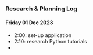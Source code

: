 ### Research & Planning Log
#### Friday 01 Dec 2023
* 2:00: set-up application
* 2:10: research Python tutorials
*  